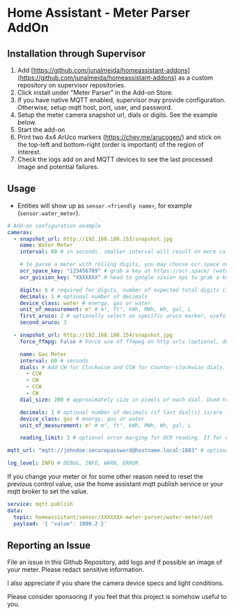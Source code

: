 # Home Assistant - Meter Parser AddOn

## Installation through Supervisor

1. Add [https://github.com/junalmeida/homeassistant-addons](https://github.com/junalmeida/homeassistant-addons) as a custom
   repository on supervisor repositories.
2. Click install under "Meter Parser" in the Add-on Store.
3. If you have native MQTT enabled, supervisor may provide configuration. Otherwise, setup mqtt host, port, user, and password.
4. Setup the meter camera snapshot url, dials or digits. See the example below.
5. Start the add-on
6. Print two 4x4 ArUco markers (https://chev.me/arucogen/) and stick on the top-left and bottom-right (order is important) of the region of interest.
7. Check the logs add on and MQTT devices to see the last processed image and potential failures.

## Usage

- Entities will show up as `sensor.<friendly name>`, for example (`sensor.water_meter`).

```yaml
# Add-on configuration example
cameras:
  - snapshot_url: http://192.168.100.153/snapshot.jpg
    name: Water Meter
    interval: 60 # in seconds. smaller interval will result on more calls to the ocr api for digit parse

    # to parse a meter with rolling digits, you may choose ocr.space or google vision OCR services. At least one service is required.
    ocr_space_key: "123456789" # grab a key at https://ocr.space/ (watch for rate limits)
    ocr_gvision_key: "XXXXXXX" # head to google vision api to grab a key (watch for costs)

    digits: 6 # required for digits, number of expected total digits (including decimals)
    decimals: 1 # optional number of decimals
    device_class: water # energy, gas or water
    unit_of_measurement: m³ # m³, ft³, kWh, MWh, Wh, gal, L
    first_aruco: 2 # optionally select an specific aruco marker, useful if you have two counters on the same camera
    second_aruco: 3

  - snapshot_url: http://192.168.100.154/snapshot.jpg
    force_ffmpg: False # Force use of ffmpeg on http urls (optional, default False)

    name: Gas Meter
    interval: 60 # seconds
    dials: # Add CW for Clockwise and CCW for Counter-clockwise dials. 1 line per dial
      - CCW
      - CW
      - CCW
      - CW
    dial_size: 200 # approximately size in pixels of each dial. Used to ignore smaller or larger circles on the image.

    decimals: 1 # optional number of decimals (if last dial(s) is/are fraction, set this)
    device_class: gas # energy, gas or water
    unit_of_measurement: m³ # m³, ft³, kWh, MWh, Wh, gal, L

    reading_limit: 3 # optional error marging for OCR reading. If for eg OCR read a number above that limit, reading is ignored. Useful when camera has bad focused image.

mqtt_url: "mqtt://johndoe:securepassword@hostname.local:1883" # optional when automatically handled by home assistant

log_level: INFO # DEBUG, INFO, WARN, ERROR
```

If you change your meter or for some other reason need to reset the previous control value, use the home assistant mqtt publish service or your mqtt broker to set the value.

```yaml
service: mqtt.publish
data:
  topic: homeassistant/sensor/XXXXXXX-meter-parser/water-meter/set
  payload: '{ "value": 1000.2 }'
```

## Reporting an Issue

File an issue in this Github Repository, add logs and if possible an image of your meter. Please redact sensitive information.

I also appreciate if you share the camera device specs and light conditions.

Please consider sponsoring if you feel that this project is somehow useful to you.
